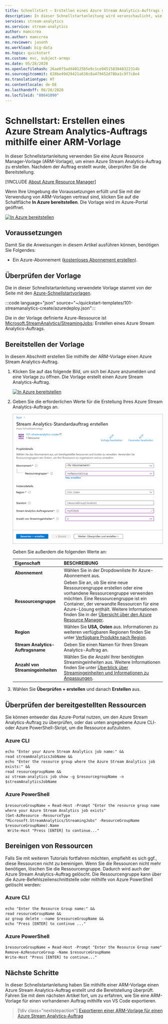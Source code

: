 ```yaml
---
title: Schnellstart – Erstellen eines Azure Stream Analytics-Auftrags mithilfe einer Azure Resource Manager-Vorlage
description: In dieser Schnellstartanleitung wird veranschaulicht, wie Sie die Azure Resource Manager-Vorlage verwenden, um einen Azure Stream Analytics-Auftrag zu erstellen.
services: stream-analytics
ms.service: stream-analytics
author: mamccrea
ms.author: mamccrea
ms.reviewer: jasonh
ms.workload: big-data
ms.topic: quickstart
ms.custom: mvc, subject-armqs
ms.date: 05/28/2020
ms.openlocfilehash: 26ae0f5add40125b5e9c1ce9451583040322314b
ms.sourcegitcommit: 628be49d29421a638c8a479452d78ba1c9f7c8e4
ms.translationtype: HT
ms.contentlocale: de-DE
ms.lasthandoff: 08/20/2020
ms.locfileid: "88641890"
---
```

# <a name="quickstart-create-an-azure-stream-analytics-job-by-using-an-arm-template"></a>Schnellstart: Erstellen eines Azure Stream Analytics-Auftrags mithilfe einer ARM-Vorlage

In dieser Schnellstartanleitung verwenden Sie eine Azure Resource Manager-Vorlage (ARM-Vorlage), um einen Azure Stream Analytics-Auftrag zu erstellen. Nachdem der Auftrag erstellt wurde, überprüfen Sie die Bereitstellung.

[!INCLUDE [About Azure Resource Manager](../../includes/resource-manager-quickstart-introduction.md)]

Wenn Ihre Umgebung die Voraussetzungen erfüllt und Sie mit der Verwendung von ARM-Vorlagen vertraut sind, klicken Sie auf die Schaltfläche **In Azure bereitstellen**. Die Vorlage wird im Azure-Portal geöffnet.

[![In Azure bereitstellen](../media/template-deployments/deploy-to-azure.svg)](https://portal.azure.com/#create/Microsoft.Template/uri/https%3A%2F%2Fraw.githubusercontent.com%2FAzure%2Fazure-quickstart-templates%2Fmaster%2F101-streamanalytics-create%2Fazuredeploy.json)

## <a name="prerequisites"></a>Voraussetzungen

Damit Sie die Anweisungen in diesem Artikel ausführen können, benötigen Sie Folgendes:

* Ein Azure-Abonnement ([kostenloses Abonnement erstellen](https://azure.microsoft.com/free/)).

## <a name="review-the-template"></a>Überprüfen der Vorlage

Die in dieser Schnellstartanleitung verwendete Vorlage stammt von der Seite mit den [Azure-Schnellstartvorlagen](https://azure.microsoft.com/resources/templates/101-streamanalytics-create/).

:::code language="json" source="~/quickstart-templates/101-streamanalytics-create/azuredeploy.json":::

Die in der Vorlage definierte Azure-Ressource ist [Microsoft.StreamAnalytics/StreamingJobs](/azure/templates/microsoft.streamanalytics/streamingjobs): Erstellen eines Azure Stream Analytics-Auftrags.

## <a name="deploy-the-template"></a>Bereitstellen der Vorlage

In diesem Abschnitt erstellen Sie mithilfe der ARM-Vorlage einen Azure Stream Analytics-Auftrag.

1. Klicken Sie auf das folgende Bild, um sich bei Azure anzumelden und eine Vorlage zu öffnen. Die Vorlage erstellt einen Azure Stream Analytics-Auftrag.

   [![In Azure bereitstellen](../media/template-deployments/deploy-to-azure.svg)](https://portal.azure.com/#create/Microsoft.Template/uri/https%3A%2F%2Fraw.githubusercontent.com%2FAzure%2Fazure-quickstart-templates%2Fmaster%2F101-streamanalytics-create%2Fazuredeploy.json)

2. Geben Sie die erforderlichen Werte für die Erstellung Ihres Azure Stream Analytics-Auftrags an.

   ![Erstellen eines Azure Stream Analytics-Auftrags mithilfe einer Azure Resource Manager-Vorlage](./media/quick-create-azure-resource-manager/create-stream-analytics-job-resource-manager-template.png "Erstellen eines Azure Stream Analytics-Auftrags mithilfe einer Azure Resource Manager-Vorlage")

   Geben Sie außerdem die folgenden Werte an:

   |Eigenschaft  |BESCHREIBUNG  |
   |---------|---------|
   |**Abonnement**     | Wählen Sie in der Dropdownliste Ihr Azure-Abonnement aus.        |
   |**Ressourcengruppe**     | Geben Sie an, ob Sie eine neue Ressourcengruppe erstellen oder eine vorhandene Ressourcengruppe verwenden möchten. Eine Ressourcengruppe ist ein Container, der verwandte Ressourcen für eine Azure-Lösung enthält. Weitere Informationen finden Sie in der [Übersicht über den Azure Resource Manager](../azure-resource-manager/management/overview.md). |
   |**Region**     | Wählen Sie **USA, Osten** aus. Informationen zu weiteren verfügbaren Regionen finden Sie unter [Verfügbare Produkte nach Region](https://azure.microsoft.com/regions/services/).        |
   |**Stream Analytics-Auftragsname**     | Geben Sie einen Namen für Ihren Stream Analytics-Auftrag an.      |
   |**Anzahl von Streamingeinheiten**     |  Wählen Sie die Anzahl Ihrer benötigten Streamingeinheiten aus. Weitere Informationen finden Sie unter [Überblick über Streamingeinheiten und Informationen zu Anpassungen](stream-analytics-streaming-unit-consumption.md).       |

3. Wählen Sie **Überprüfen + erstellen** und danach **Erstellen** aus.

## <a name="review-deployed-resources"></a>Überprüfen der bereitgestellten Ressourcen

Sie können entweder das Azure-Portal nutzen, um den Azure Stream Analytics-Auftrag zu überprüfen, oder das unten angegebene Azure CLI- oder Azure PowerShell-Skript, um die Ressource aufzulisten.

### <a name="azure-cli"></a>Azure CLI

```azurecli-interactive
echo "Enter your Azure Stream Analytics job name:" &&
read streamAnalyticsJobName &&
echo "Enter the resource group where the Azure Stream Analytics job exists:" &&
read resourcegroupName &&
az stream-analytics job show -g $resourcegroupName -n $streamAnalyticsJobName
```

### <a name="azure-powershell"></a>Azure PowerShell

```azurepowershell-interactive
$resourceGroupName = Read-Host -Prompt "Enter the resource group name where your Azure Stream Analytics job exists"
(Get-AzResource -ResourceType "Microsoft.StreamAnalytics/StreamingJobs" -ResourceGroupName $resourceGroupName).Name
 Write-Host "Press [ENTER] to continue..."
```

## <a name="clean-up-resources"></a>Bereinigen von Ressourcen

Falls Sie mit weiteren Tutorials fortfahren möchten, empfiehlt es sich ggf., diese Ressourcen nicht zu bereinigen. Wenn Sie die Ressourcen nicht mehr benötigen, löschen Sie die Ressourcengruppe. Dadurch wird auch der Azure Stream Analytics-Auftrag gelöscht. Die Ressourcengruppe kann über die Azure-Befehlszeilenschnittstelle oder mithilfe von Azure PowerShell gelöscht werden:

### <a name="azure-cli"></a>Azure CLI

```azurecli-interactive
echo "Enter the Resource Group name:" &&
read resourceGroupName &&
az group delete --name $resourceGroupName &&
echo "Press [ENTER] to continue ..."
```

### <a name="azure-powershell"></a>Azure PowerShell

```azurepowershell-interactive
$resourceGroupName = Read-Host -Prompt "Enter the Resource Group name"
Remove-AzResourceGroup -Name $resourceGroupName
Write-Host "Press [ENTER] to continue..."
```

## <a name="next-steps"></a>Nächste Schritte

In dieser Schnellstartanleitung haben Sie mithilfe einer ARM-Vorlage einen Azure Stream Analytics-Auftrag erstellt und die Bereitstellung überprüft. Fahren Sie mit dem nächsten Artikel fort, um zu erfahren, wie Sie eine ARM-Vorlage für einen vorhandenen Auftrag mithilfe von VS Code exportieren.

> [!div class="nextstepaction"]
> [Exportieren einer ARM-Vorlage für einen Azure Stream Analytics-Auftrag](resource-manager-export.md)
